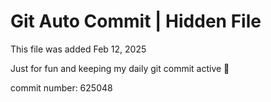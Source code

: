 # Git Auto Commit | Hidden File

This file was added Feb 12, 2025

Just for fun and keeping my daily git commit active 🤪

commit number: 625048
